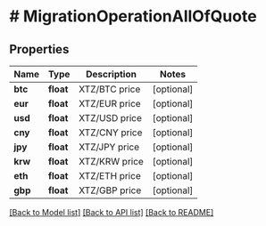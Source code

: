# # MigrationOperationAllOfQuote

## Properties

Name | Type | Description | Notes
------------ | ------------- | ------------- | -------------
**btc** | **float** | XTZ/BTC price | [optional]
**eur** | **float** | XTZ/EUR price | [optional]
**usd** | **float** | XTZ/USD price | [optional]
**cny** | **float** | XTZ/CNY price | [optional]
**jpy** | **float** | XTZ/JPY price | [optional]
**krw** | **float** | XTZ/KRW price | [optional]
**eth** | **float** | XTZ/ETH price | [optional]
**gbp** | **float** | XTZ/GBP price | [optional]

[[Back to Model list]](../../README.md#models) [[Back to API list]](../../README.md#endpoints) [[Back to README]](../../README.md)

